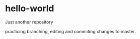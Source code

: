 # hello-world
Just another repository

practicing branching, editing and commiting changes to master.
